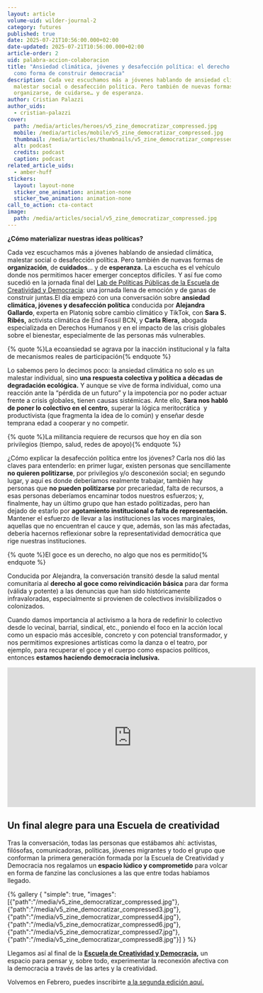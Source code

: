 ```yaml
---
layout: article
volume-uid: wilder-journal-2
category: futures
published: true
date: 2025-07-21T10:56:00.000+02:00
date-updated: 2025-07-21T10:56:00.000+02:00
article-order: 2
uid: palabra-accion-colaboracion
title: "Ansiedad climática, jóvenes y desafección política: el derecho al goce
  como forma de construir democracia"
description: Cada vez escuchamos más a jóvenes hablando de ansiedad climática,
  malestar social o desafección política. Pero también de nuevas formas de
  organizarse, de cuidarse… y de esperanza.
author: Cristian Palazzi
author_uids:
  - cristian-palazzi
cover:
  path: /media/articles/heroes/v5_zine_democratizar_compressed.jpg
  mobile: /media/articles/mobile/v5_zine_democratizar_compressed.jpg
  thumbnail: /media/articles/thumbnails/v5_zine_democratizar_compressed.jpg
  alt: podcast
  credits: podcast
  caption: podcast
related_article_uids:
  - amber-huff
stickers:
  layout: layout-none
  sticker_one_animation: animation-none
  sticker_two_animation: animation-none
call_to_action: cta-contact
image:
  path: /media/articles/social/v5_zine_democratizar_compressed.jpg
---
```

**¿Cómo materializar nuestras ideas políticas?**

Cada vez escuchamos más a jóvenes hablando de ansiedad climática, malestar social o desafección política. Pero también de nuevas formas de **organización**, de **cuidados**… y de **esperanza.** La escucha es el vehículo donde nos permitimos hacer emerger conceptos difíciles. Y así fue como sucedió en la jornada final del [Lab de Políticas Públicas de la Escuela de Creatividad y Democracia](https://www.democraciacreativa.org/): una jornada llena de emoción y de ganas de construir juntas.El día empezó con una conversación sobre **ansiedad climática, jóvenes y desafección política** conducida por **Alejandra Gallardo**, experta en Platoniq sobre cambio climático y TikTok, con **Sara S. Ribés,** activista climática de End Fossil BCN, y **Carla Riera,** abogada especializada en Derechos Humanos y en el impacto de las crisis globales sobre el bienestar, especialmente de las personas más vulnerables.

{% quote %}La ecoansiedad se agrava por la inacción institucional y la falta de mecanismos reales de participación{% endquote %}

Lo sabemos pero lo decimos poco: la ansiedad climática no solo es un malestar individual, sino **una respuesta colectiva y política a décadas de degradación ecológica.** Y aunque se vive de forma individual, como una reacción ante la “pérdida de un futuro” y la impotencia por no poder actuar frente a crisis globales, tienen causas sistémicas. Ante ello, **Sara nos habló de poner lo colectivo en el centro**, superar la lógica meritocrática  y productivista (que fragmenta la idea de lo común) y enseñar desde temprana edad a cooperar y no competir.

{% quote %}La militancia requiere de recursos que hoy en día son privilegios (tiempo, salud, redes de apoyo){% endquote %}

¿Cómo explicar la desafección política entre los jóvenes? Carla nos dió las claves para entenderlo: en primer lugar, existen personas que sencillamente **no quieren politizarse**, por privilegios y/o desconexión social; en segundo lugar, y aquí es donde deberíamos realmente trabajar, también hay personas que **no pueden politizarse** por precariedad, falta de recursos, a esas personas deberíamos encaminar todos nuestros esfuerzos; y, finalmente, hay un último grupo que han estado politizadas, pero han dejado de estarlo por **agotamiento institucional o falta de representación.** Mantener el esfuerzo de llevar a las instituciones las voces marginales, aquellas que no encuentran el cauce y que, además, son las más afectadas, debería hacernos reflexionar sobre la representatividad democrática que rige nuestras instituciones.

{% quote %}El goce es un derecho, no algo que nos es permitido{% endquote %}

Conducida por Alejandra, la conversación transitó desde la salud mental comunitaria al **derecho al goce como reivindicación básica** para dar forma (válida y potente) a las denuncias que han sido históricamente infravaloradas, especialmente si provienen de colectivos invisibilizados o colonizados.

Cuando damos importancia al activismo a la hora de redefinir lo colectivo desde lo vecinal, barrial, sindical, etc., poniendo el foco en la acción local como un espacio más accesible, concreto y con potencial transformador, y nos permitimos expresiones artísticas como la danza o el teatro, por ejemplo, para recuperar el goce y el cuerpo como espacios políticos, entonces **estamos haciendo democracia inclusiva.**

<iframe width="560" height="315" src="https://www.youtube.com/embed/RDxvIEIG49A?si=G6VL9GkmGJ3ox7v0" title="YouTube video player" frameborder="0" allow="accelerometer; autoplay; clipboard-write; encrypted-media; gyroscope; picture-in-picture; web-share" referrerpolicy="strict-origin-when-cross-origin" allowfullscreen></iframe>

## **Un final alegre para una Escuela de creatividad**

Tras la conversación, todas las personas que estábamos ahí: activistas, filósofas, comunicadoras, políticas, jóvenes migrantes y todo el grupo que conforman la primera generación formada por la Escuela de Creatividad y Democracia nos regalamos un **espacio lúdico y comprometido** para volcar en forma de fanzine las conclusiones a las que entre todas habíamos llegado.

{% gallery { "simple": true, "images": [{"path":"/media/v5_zine_democratizar_compressed.jpg"},{"path":"/media/v5_zine_democratizar_compressed3.jpg"},{"path":"/media/v5_zine_democratizar_compressed4.jpg"},{"path":"/media/v5_zine_democratizar_compressed6.jpg"},{"path":"/media/v5_zine_democratizar_compressed7.jpg"},{"path":"/media/v5_zine_democratizar_compressed8.jpg"}] } %}

Llegamos así al final de la **[Escuela de Creatividad y Democracia](https://www.democraciacreativa.org/),** un espacio para pensar y, sobre todo, experimentar la reconexión afectiva con la democracia a través de las artes y la creatividad. 

Volvemos en Febrero, puedes inscribirte [a la segunda edición aquí.](https://www.democraciacreativa.org/)
